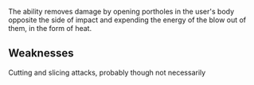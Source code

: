 The ability removes damage by opening portholes in the user's body opposite the side of impact and expending the energy of the blow out of them, in the form of heat.

## Weaknesses
Cutting and slicing attacks, probably though not necessarily